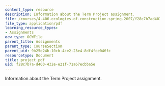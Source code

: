 ```yaml
---
content_type: resource
description: Information about the Term Project assignment.
file: /courses/4-406-ecologies-of-construction-spring-2007/f28c7b7ad403432ee21f71a67ecbba5e_project.pdf
file_type: application/pdf
learning_resource_types:
- Assignments
ocw_type: OCWFile
parent_title: Assignments
parent_type: CourseSection
parent_uid: 9b25e24b-10cb-4ce2-23e4-8df4fce046fc
resourcetype: Document
title: project.pdf
uid: f28c7b7a-d403-432e-e21f-71a67ecbba5e
---
```

Information about the Term Project assignment.

